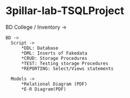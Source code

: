 # 3pillar-lab-TSQLProject
BD College / Inventory -> 
  
    BD ->
      Script ->
          *DDL: Database 
          *DML: Inserts of Fakedata
          *CRUD: Storage Procedures     
          *TEST: Testing storage Procedures
          *REPORTING: Select/Views statements

      Models ->
          *Relational Diagram (PDF)
          *E-R Diagram(PDF)

